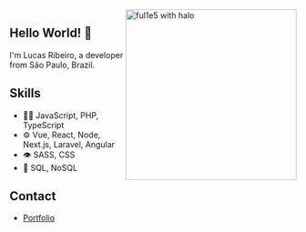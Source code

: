 <img src="https://media.giphy.com/media/WFZvB7VIXBgiz3oDXE/giphy.gif" align="right" width="300" alt="ful1e5 with halo"/>

## Hello World! 👋
I'm Lucas Ribeiro, a developer from São Paulo, Brazil.

## Skills
- 👨‍💻 JavaScript, PHP, TypeScript
- ⚙️ Vue, React, Node, Next.js, Laravel, Angular
- 👁️ SASS, CSS
- 💽 SQL, NoSQL

## Contact
- [Portfolio](https://zerorulez.github.io/#/)
